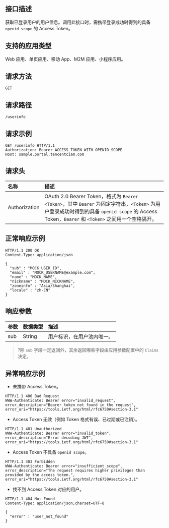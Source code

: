 ## 接口描述
获取已登录用户的用户信息。调用此接口时，需携带登录成功时得到的具备 `openid scope` 的 Access Token。



## 支持的应用类型
Web 应用、单页应用、移动 App、M2M 应用、小程序应用。

## 请求方法
```
GET
```
## 请求路径
```
/userinfo
```

## 请求示例
```
GET /userinfo HTTP/1.1
Authorization: Bearer ACCESS_TOKEN_WITH_OPENID_SCOPE
Host: sample.portal.tencentciam.com
```

## 请求头
| 名称          | 描述                                          |
| :------------ | :-------------------------------------------- |
| Authorization | OAuth 2.0 Bearer Token，格式为 `Bearer <Token>`，其中 `Bearer` 为固定字符串，`<Token>` 为用户登录成功时得到的具备 `openid scope` 的 Access Token，`Bearer` 和 `<Token>` 之间用一个空格隔开。 |


## 正常响应示例
```
HTTP/1.1 200 OK
Content-Type: application/json

{
  "sub" : "MOCK_USER_ID",
  "email" : "MOCK_USERNAME@example.com",
  "name" : "MOCK_NAME",
  "nickname" : "MOCK_NICKNAME",
  "zoneinfo" : "Asia/Shanghai",
  "locale" : "zh-CN"
}
```


## 响应参数

| 参数        | 数据类型 | 描述                                             |
| :---------- | :------- | :----------------------------------------------- |
| sub         | String   | 用户标识，在用户池内唯一。                       |


>?除 `sub` 字段一定返回外，其余返回哪些字段由应用参数配置中的 `Claims` 决定。


## 异常响应示例
- 未携带 Access Token。
```
HTTP/1.1 400 Bad Request
WWW-Authenticate: Bearer error="invalid_request", error_description="Bearer token not found in the request", error_uri="https://tools.ietf.org/html/rfc6750#section-3.1"
```
- Access Token 无效（例如 Token 格式有误、已过期或已注销）。
```
HTTP/1.1 401 Unauthorized
WWW-Authenticate: Bearer error="invalid_token", error_description="Error decoding JWT", error_uri="https://tools.ietf.org/html/rfc6750#section-3.1"
```
- Access Token 不具备 `openid scope`。
```
HTTP/1.1 403 Forbidden
WWW-Authenticate: Bearer error="insufficient_scope", error_description="The request requires higher privileges than provided by the access token.", error_uri="https://tools.ietf.org/html/rfc6750#section-3.1"
```
- 找不到 Access Token 对应的用户。
```
HTTP/1.1 404 Not Found
Content-Type: application/json;charset=UTF-8

{
  "error" : "user_not_found"
}
```
